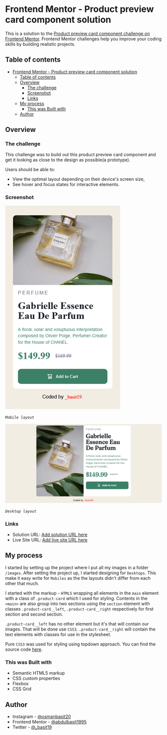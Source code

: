 # Frontend Mentor - Product preview card component solution

This is a solution to the [Product preview card component challenge on Frontend Mentor](https://www.frontendmentor.io/challenges/product-preview-card-component-GO7UmttRfa). Frontend Mentor challenges help you improve your coding skills by building realistic projects.

## Table of contents

- [Frontend Mentor - Product preview card component solution](#frontend-mentor---product-preview-card-component-solution)
  - [Table of contents](#table-of-contents)
  - [Overview](#overview)
    - [The challenge](#the-challenge)
    - [Screenshot](#screenshot)
    - [Links](#links)
  - [My process](#my-process)
    - [This was Built with](#this-was-built-with)
  - [Author](#author)

## Overview

### The challenge

This challenge was to build out this product preview card component and get it looking as close to the design as possible(a prototype).

Users should be able to:

- View the optimal layout depending on their device's screen size,
- See hover and focus states for interactive elements.

### Screenshot

![Mobile](./image/../images/Screenshot_2.png)

_`Mobile layout`_

![Desktoop](./images/Screenshot_1.png)

_`Desktop layout`_

### Links

- Solution URL: [Add solution URL here](https://your-solution-url.com)
- Live Site URL: [Add live site URL here](https://your-live-site-url.com)

## My process

I started by setting up the project where I put all my images in a folder
`/images`. After setting the project up, I started designing for `Desktops`. This make it easy write for `Mobiles` as the the layouts didn't differ from each other that much.

I started with the markup - `HTML5` wrapping all elements in the `main` element with a class of `.product-card` which I used for styling. Contents in the `<main>` are also group into two sections using the `section` element with classes `.product-card__left`, `.product-card__right` respectively for first section and second section.

`.product-card__left` has no other element but it's that will contain our images. That will be done use `CSS3`. `.product-card__right` will contain the text elements with classes for use in the stylesheet.

Pure `CSS3` was used for styling using topdown approach.
You can find the source code [here](www.github.com/abdulbasitosman).

### This was Built with

- Semantic HTML5 markup
- CSS custom properties
- Flexbox
- CSS Grid

## Author

- Instagram - [@osmanbasit20](https://www.instagram.com/osmanbasit20/)
- Frontend Mentor - [@abdulbasit1995](https://www.frontendmentor.io/profile/abdulbasit1995)
- Twitter - [@\_basit19](https://www.twitter.com/_basit19)
